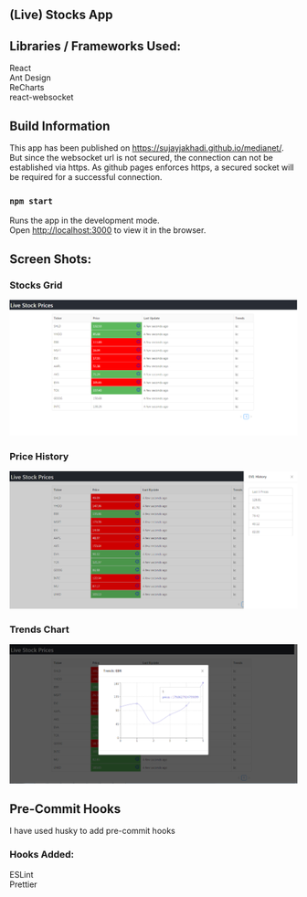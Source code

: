 ## (Live) Stocks App

## Libraries / Frameworks Used:
React<br>
Ant Design<br>
ReCharts<br>
react-websocket<br>

## Build Information

This app has been published on https://sujayjakhadi.github.io/medianet/. But since the websocket url is not secured, the connection can not be established via https. As github pages enforces https, a secured socket will be required for a successful connection.

### `npm start`

Runs the app in the development mode.<br>
Open [http://localhost:3000](http://localhost:3000) to view it in the browser.

## Screen Shots:

### Stocks Grid
![ScreenShot](/screenshots/home.png)<br/>
### Price History
![ScreenShot](/screenshots/history.png)<br/>
### Trends Chart
![ScreenShot](/screenshots/chart.png)

## Pre-Commit Hooks

I have used husky to add pre-commit hooks<br/>
### Hooks Added: <br />
ESLint <br />
Prettier <br />
